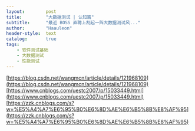 ```yaml
---
layout:        post
title:         "大数据测试 | 认知篇"
subtitle:      "最近 BOSS 直聘上刮起一阵大数据测试风..."
author:        "Haauleon"
header-style:  text
catalog:       true
tags:
    - 软件测试基础
    - 大数据测试
    - 性能测试
---
```



[https://blog.csdn.net/wangmcn/article/details/121968109](https://blog.csdn.net/wangmcn/article/details/121968109)    
[https://www.cnblogs.com/uestc2007/p/15033449.html](https://www.cnblogs.com/uestc2007/p/15033449.html)       
[https://zzk.cnblogs.com/s?w=%E5%A4%A7%E6%95%B0%E6%8D%AE%E6%B5%8B%E8%AF%95](https://zzk.cnblogs.com/s?w=%E5%A4%A7%E6%95%B0%E6%8D%AE%E6%B5%8B%E8%AF%95)